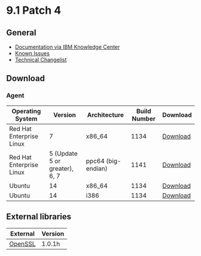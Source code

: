 # 9.1 Patch 4

## General
* [Documentation via IBM Knowledge Center](https://www-01.ibm.com/support/knowledgecenter/SS63NW_9.1.0/com.ibm.tivoli.tem.doc_9.1/welcome/IEM91_landing.html)
* [Known Issues](https://www-01.ibm.com/support/docview.wss?uid=swg21667537)
* [Technical Changelist](https://support.bigfix.com/bes/changes/fullchangelist-91.txt)

## Download

### Agent
| Operating System | Version | Architecture | Build Number | Download |
| ---------------- | ------- | ------------ | ------------ | -------- |
| Red Hat Enterprise Linux | 7 | x86_64 | 1134 | [Download](https://software.bigfix.com/download/bes/91/BESAgent-9.1.1134.0-rhe5.x86_64.rpm) |
| Red Hat Enterprise Linux | 5 (Update 5 or greater), 6, 7 | ppc64 (big-endian) | 1141 | [Download](https://software.bigfix.com/download/bes/91/BESAgent-9.1.1141.0-rhe5.ppc64.rpm) |
| Ubuntu | 14 | x86_64 | 1134 | [Download](https://software.bigfix.com/download/bes/91/BESAgent-9.1.1134.0-ubuntu10.amd64.deb) |
| Ubuntu | 14 | i386 | 1134 | [Download](https://software.bigfix.com/download/bes/91/BESAgent-9.1.1134.0-ubuntu10.i386.deb) | 

## External libraries
| External                                 | Version |
| ---------------------------------------- | ------- |
| [OpenSSL](https://www.openssl.org)       | 1.0.1h  |
